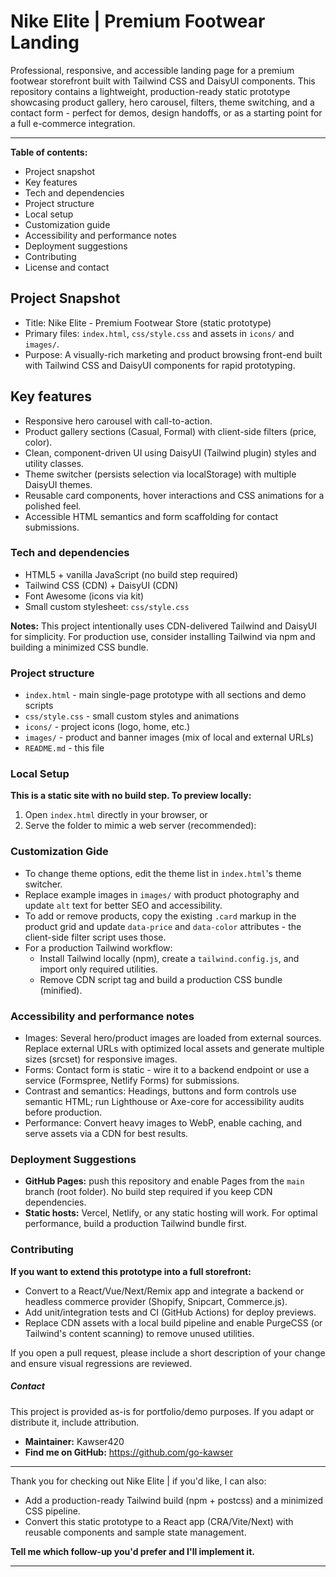 # Nike Elite | Premium Footwear Landing

Professional, responsive, and accessible landing page for a premium footwear storefront built with Tailwind CSS and DaisyUI components. This repository contains a lightweight, production-ready static prototype showcasing product gallery, hero carousel, filters, theme switching, and a contact form - perfect for demos, design handoffs, or as a starting point for a full e-commerce integration.

---

**Table of contents:**

- Project snapshot
- Key features
- Tech and dependencies
- Project structure
- Local setup
- Customization guide
- Accessibility and performance notes
- Deployment suggestions
- Contributing
- License and contact

## Project Snapshot

- Title: Nike Elite - Premium Footwear Store (static prototype)
- Primary files: `index.html`, `css/style.css` and assets in `icons/` and `images/`.
- Purpose: A visually-rich marketing and product browsing front-end built with Tailwind CSS and DaisyUI components for rapid prototyping.

## Key features

- Responsive hero carousel with call-to-action.
- Product gallery sections (Casual, Formal) with client-side filters (price, color).
- Clean, component-driven UI using DaisyUI (Tailwind plugin) styles and utility classes.
- Theme switcher (persists selection via localStorage) with multiple DaisyUI themes.
- Reusable card components, hover interactions and CSS animations for a polished feel.
- Accessible HTML semantics and form scaffolding for contact submissions.

### Tech and dependencies

- HTML5 + vanilla JavaScript (no build step required)
- Tailwind CSS (CDN) + DaisyUI (CDN)
- Font Awesome (icons via kit)
- Small custom stylesheet: `css/style.css`

**Notes:** This project intentionally uses CDN-delivered Tailwind and DaisyUI for simplicity. For production use, consider installing Tailwind via npm and building a minimized CSS bundle.

### Project structure

- `index.html` - main single-page prototype with all sections and demo scripts
- `css/style.css` - small custom styles and animations
- `icons/` - project icons (logo, home, etc.)
- `images/` - product and banner images (mix of local and external URLs)
- `README.md` - this file

### Local Setup

**This is a static site with no build step. To preview locally:**

1. Open `index.html` directly in your browser, or
2. Serve the folder to mimic a web server (recommended):

### Customization Gide

- To change theme options, edit the theme list in `index.html`'s theme switcher.
- Replace example images in `images/` with product photography and update `alt` text for better SEO and accessibility.
- To add or remove products, copy the existing `.card` markup in the product grid and update `data-price` and `data-color` attributes - the client-side filter script uses those.
- For a production Tailwind workflow:
  - Install Tailwind locally (npm), create a `tailwind.config.js`, and import only required utilities.
  - Remove CDN script tag and build a production CSS bundle (minified).

### Accessibility and performance notes

- Images: Several hero/product images are loaded from external sources. Replace external URLs with optimized local assets and generate multiple sizes (srcset) for responsive images.
- Forms: Contact form is static - wire it to a backend endpoint or use a service (Formspree, Netlify Forms) for submissions.
- Contrast and semantics: Headings, buttons and form controls use semantic HTML; run Lighthouse or Axe-core for accessibility audits before production.
- Performance: Convert heavy images to WebP, enable caching, and serve assets via a CDN for best results.

### Deployment Suggestions

- **GitHub Pages:** push this repository and enable Pages from the `main` branch (root folder). No build step required if you keep CDN dependencies.
- **Static hosts:** Vercel, Netlify, or any static hosting will work. For optimal performance, build a production Tailwind bundle first.

### Contributing

**If you want to extend this prototype into a full storefront:**

- Convert to a React/Vue/Next/Remix app and integrate a backend or headless commerce provider (Shopify, Snipcart, Commerce.js).
- Add unit/integration tests and CI (GitHub Actions) for deploy previews.
- Replace CDN assets with a local build pipeline and enable PurgeCSS (or Tailwind's content scanning) to remove unused utilities.

If you open a pull request, please include a short description of your change and ensure visual regressions are reviewed.

##### Contact

This project is provided as-is for portfolio/demo purposes. If you adapt or distribute it, include attribution.

- **Maintainer:** Kawser420
- **Find me on GitHub:** https://github.com/go-kawser

---

Thank you for checking out Nike Elite | if you'd like, I can also:

- Add a production-ready Tailwind build (npm + postcss) and a minimized CSS pipeline.
- Convert this static prototype to a React app (CRA/Vite/Next) with reusable components and sample state management.

**Tell me which follow-up you'd prefer and I'll implement it.**

---
